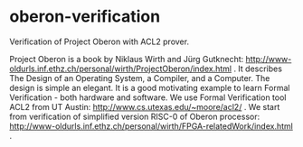 oberon-verification
===================

Verification of Project Oberon with ACL2 prover.

Project Oberon is a book by Niklaus Wirth and Jürg Gutknecht:
http://www-oldurls.inf.ethz.ch/personal/wirth/ProjectOberon/index.html .
It describes The Design of an Operating System, a Compiler, and a Computer.
The design is simple an elegant. It is a good motivating example to learn
Formal Verification - both hardware and software. We use Formal Verification
tool ACL2 from UT Austin: http://www.cs.utexas.edu/~moore/acl2/ .
We start from verification of simplified version RISC-0 of Oberon processor:
http://www-oldurls.inf.ethz.ch/personal/wirth/FPGA-relatedWork/index.html .
